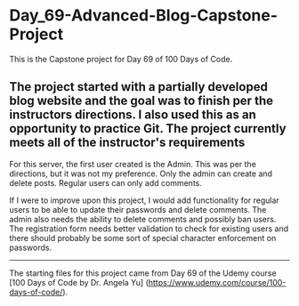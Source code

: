 # Day_69-Advanced-Blog-Capstone-Project
This is the Capstone project for Day 69 of 100 Days of Code.

The project started with a partially developed blog website and the goal was to finish
per the instructors directions. I also used this as an opportunity to practice Git. The
project currently meets all of the instructor's requirements
---
For this server, the first user created is the Admin. This was per the directions, but it
was not my preference. Only the admin can create and delete posts. Regular users can only
add comments.

If I were to improve upon this project, I would add functionality for regular users to
be able to update their passwords and delete comments. The admin also needs the ability
to delete comments and possibly ban users. The registration form needs better validation 
to check for existing users and there should probably be some sort of special character 
enforcement on passwords. 

---

The starting files for this project came from Day 69 of the Udemy course [100 Days of Code by Dr. Angela Yu]
(https://www.udemy.com/course/100-days-of-code/).
